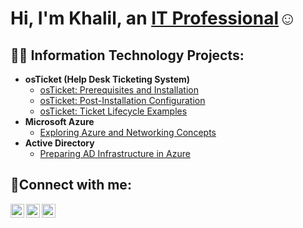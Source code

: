 <h1>Hi, I'm Khalil, an <a href="https://www.linkedin.com/in/khalil-poole/">IT Professional</a>☺</h1>

<h2>👨‍💻 Information Technology Projects:</h2>

- <b>osTicket (Help Desk Ticketing System)</b>
  - [osTicket: Prerequisites and Installation](https://github.com/khalil-poole/osticket-prereqs)
  - [osTicket: Post-Installation Configuration](https://github.com/khalil-poole/osTicket-post-installation)
  - [osTicket: Ticket Lifecycle Examples](https://github.com/khalil-poole/osTicket-Creating-Working-and-Completing)
- <b>Microsoft Azure</b>
  - [Exploring Azure and Networking Concepts](https://github.com/khalil-poole/azure-computing)
- <b>Active Directory</b>
  - [Preparing AD Infrastructure in Azure](https://github.com/khalil-poole/ActiveDirectory-Preperaring-AD-Infrastructure)

<h2>🤳Connect with me:</h2>

[<img align="left" alt="Khalil | Twitter" width="22px" src="https://cdn.jsdelivr.net/npm/simple-icons@v3/icons/twitter.svg" />][twitter]
[<img align="left" alt="Khalil | LinkedIn" width="22px" src="https://cdn.jsdelivr.net/npm/simple-icons@v3/icons/linkedin.svg" />][linkedin]
[<img align="left" alt="Khalil | Instagram" width="22px" src="https://cdn.jsdelivr.net/npm/simple-icons@v3/icons/instagram.svg" />][instagram]

[twitter]: https://x.com/KP_Develops
[instagram]: https://www.instagram.com/kp_dfw/
[linkedin]: https://www.linkedin.com/in/khalil-poole/

